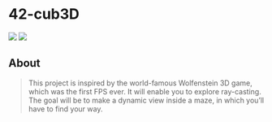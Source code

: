 # 42-cub3D

![](https://github.com/timygerdes/42-cub3D/workflows/norminette/badge.svg)
![](https://img.shields.io/tokei/lines/github/timygerdes/42-cub3D?style=plastic?color=blue)

## About
>This project is inspired by the world-famous Wolfenstein 3D game, which was the first FPS ever. It will enable you to explore ray-casting. The goal will be to make a dynamic view inside a maze, in which you’ll have to find your way.
